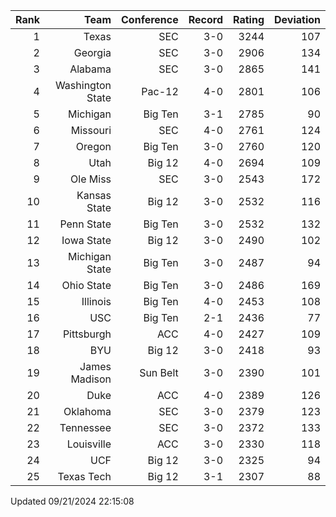 | Rank  | Team                 | Conference           | Record   | Rating | Deviation |
| ---:  | ---:                 | ---:                 | ---:     | ---:   | ---:      |
| 1     | Texas                | SEC                  | 3-0      | 3244   | 107       |
| 2     | Georgia              | SEC                  | 3-0      | 2906   | 134       |
| 3     | Alabama              | SEC                  | 3-0      | 2865   | 141       |
| 4     | Washington State     | Pac-12               | 4-0      | 2801   | 106       |
| 5     | Michigan             | Big Ten              | 3-1      | 2785   | 90        |
| 6     | Missouri             | SEC                  | 4-0      | 2761   | 124       |
| 7     | Oregon               | Big Ten              | 3-0      | 2760   | 120       |
| 8     | Utah                 | Big 12               | 4-0      | 2694   | 109       |
| 9     | Ole Miss             | SEC                  | 3-0      | 2543   | 172       |
| 10    | Kansas State         | Big 12               | 3-0      | 2532   | 116       |
| 11    | Penn State           | Big Ten              | 3-0      | 2532   | 132       |
| 12    | Iowa State           | Big 12               | 3-0      | 2490   | 102       |
| 13    | Michigan State       | Big Ten              | 3-0      | 2487   | 94        |
| 14    | Ohio State           | Big Ten              | 3-0      | 2486   | 169       |
| 15    | Illinois             | Big Ten              | 4-0      | 2453   | 108       |
| 16    | USC                  | Big Ten              | 2-1      | 2436   | 77        |
| 17    | Pittsburgh           | ACC                  | 4-0      | 2427   | 109       |
| 18    | BYU                  | Big 12               | 3-0      | 2418   | 93        |
| 19    | James Madison        | Sun Belt             | 3-0      | 2390   | 101       |
| 20    | Duke                 | ACC                  | 4-0      | 2389   | 126       |
| 21    | Oklahoma             | SEC                  | 3-0      | 2379   | 123       |
| 22    | Tennessee            | SEC                  | 3-0      | 2372   | 133       |
| 23    | Louisville           | ACC                  | 3-0      | 2330   | 118       |
| 24    | UCF                  | Big 12               | 3-0      | 2325   | 94        |
| 25    | Texas Tech           | Big 12               | 3-1      | 2307   | 88        |

Updated 09/21/2024 22:15:08
